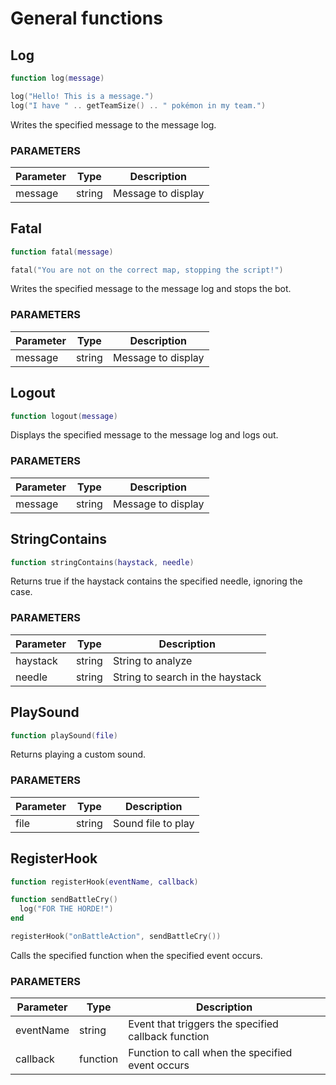 # General functions

## Log

```lua
function log(message)

log("Hello! This is a message.")
log("I have " .. getTeamSize() .. " pokémon in my team.")
```

Writes the specified message to the message log.

### PARAMETERS

Parameter | Type   | Description
--------- | ------ | -----------
message   | string | Message to display

## Fatal

```lua
function fatal(message)

fatal("You are not on the correct map, stopping the script!")
```

Writes the specified message to the message log and stops the bot.

### PARAMETERS

Parameter | Type   | Description
--------- | ------ | -----------
message   | string | Message to display

## Logout

```lua
function logout(message)
```

Displays the specified message to the message log and logs out.

### PARAMETERS

Parameter | Type   | Description
--------- | ------ | -----------
message   | string | Message to display

## StringContains

```lua
function stringContains(haystack, needle)
```

Returns true if the haystack contains the specified needle, ignoring the case.

### PARAMETERS

Parameter | Type   | Description
--------- | ------ | -----------
haystack  | string | String to analyze
needle    | string | String to search in the haystack

## PlaySound

```lua
function playSound(file)
```

Returns playing a custom sound.

### PARAMETERS

Parameter | Type   | Description
--------- | ------ | -----------
file      | string | Sound file to play

## RegisterHook

```lua
function registerHook(eventName, callback)

function sendBattleCry()
  log("FOR THE HORDE!")
end

registerHook("onBattleAction", sendBattleCry())
```

Calls the specified function when the specified event occurs.

### PARAMETERS

Parameter | Type     | Description
--------- | -------- | -----------
eventName | string   | Event that triggers the specified callback function
callback  | function | Function to call when the specified event occurs
